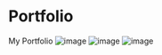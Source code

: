 # Portfolio
My Portfolio
![image](https://user-images.githubusercontent.com/60845295/140609046-b31c2f76-cc50-4f02-8730-fc3db370c529.png)
![image](https://user-images.githubusercontent.com/60845295/140609076-188573b6-9ee6-4efe-b2a6-a1f34e810723.png)
![image](https://user-images.githubusercontent.com/60845295/140609103-2aaa8739-ccbb-4f90-bd75-6604c62845eb.png)
